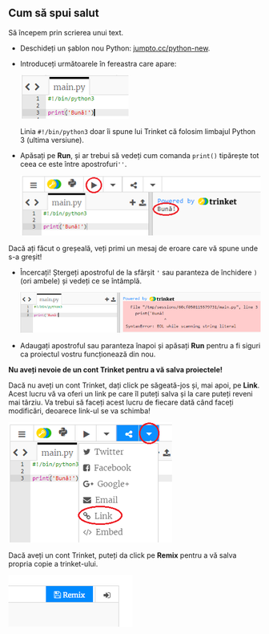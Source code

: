 ## Cum să spui salut

Să începem prin scrierea unui text.

+ Deschideți un șablon nou Python: <a href="http://jumpto.cc/python-new" target="_blank">jumpto.cc/python-new</a>.

+ Introduceți următoarele în fereastra care apare:
    
    ![captură de ecran](images/me-hi.png)
    
    Linia `#!/bin/python3` doar îi spune lui Trinket că folosim limbajul Python 3 (ultima versiune).

+ Apăsați pe **Run**, și ar trebui să vedeți cum comanda `print()` tipărește tot ceea ce este între apostrofuri`''`.
    
    ![captură de ecran](images/me-hi-test.png)

Dacă ați făcut o greșeală, veți primi un mesaj de eroare care vă spune unde s-a greșit!

+ Încercați! Ștergeți apostroful de la sfârșit `'` sau paranteza de închidere `)` (ori ambele) și vedeți ce se întâmplă.
    
    ![captură de ecran](images/me-syntax.png)

+ Adaugați apostroful sau paranteza înapoi și apăsați **Run** pentru a fi siguri ca proiectul vostru funcționează din nou.

**Nu aveți nevoie de un cont Trinket pentru a vă salva proiectele!**

Dacă nu aveți un cont Trinket, dați click pe săgeată-jos și, mai apoi, pe **Link**. Acest lucru vă va oferi un link pe care îl puteți salva și la care puteți reveni mai târziu. Va trebui să faceți acest lucru de fiecare dată când faceți modificări, deoarece link-ul se va schimba!

![captură de ecran](images/me-link.png)

Dacă aveți un cont Trinket, puteți da click pe **Remix** pentru a vă salva propria copie a trinket-ului.

![captură de ecran](images/me-remix.png)